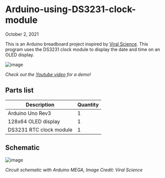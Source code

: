 # Arduino-using-DS3231-clock-module

October 2, 2021

This is an Arduino breadboard project inspired by [Viral Science](https://www.viralsciencecreativity.com/post/arduino-mega-analog-clock). This program uses the DS3231 clock module to display the date and time on an OLED display.

![image](https://user-images.githubusercontent.com/93152842/190876294-14649fa5-08f1-4a7f-a742-6fb493b60a48.png)

*Check out the [Youtube video](https://youtu.be/n8DuL_b89Zk) for a demo!*

## Parts list
| Description | Quantity |
| - | - |
| Arduino Uno Rev3 | 1 |
| 128x64 OLED display | 1 |
| DS3231 RTC clock module | 1 |

## Schematic
![image](https://user-images.githubusercontent.com/93152842/190876958-2ca0aee6-794f-4384-aa46-c5136da7978c.png)

*Circuit schematic with Arduino MEGA, Image Credit: Viral Science*
